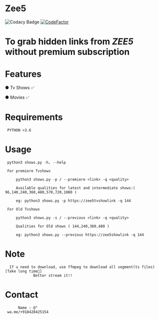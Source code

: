 # Zee5
![Codacy Badge](https://api.codacy.com/project/badge/Grade/fcbc4bb229fc4c4bab285e23552cbe61)
[![CodeFactor](https://www.codefactor.io/repository/github/dedshit/zee5/badge)](https://www.codefactor.io/repository/github/dedshit/zee5)
# To grab hidden links from *ZEE5* without premium subscription

# Features

  ● Tv Shows ✅
  
  ● Movies ✅ 
  
# Requirements

     PYTHON >3.6
  
# Usage
   
     python3 shows.py -h, --help
     
     For premiere Tvshows 
         
         python3 shows.py -p / --premiere <link> -q <quality>
         
         Available qualities for latest and intermediate shows:( 96,140,240,360,480,570,720,1080 )
         
         eg: python3 shows.py -p https://zee5tvshowlink -q 144
         
     For Old Tvshows
     
         python3 shows.py -s / --previous <link> -q <quality>
         
         Qualities for Old shows ( 144,240,360,480 )
         
         eg: python3 shows.py --previous https://zee5showlink -q 144
     
# Note

      If u need to download, use ffmpeg to download all segment(ts files) [Take long time😬]
                 Better stream it!!
# Contact

          Name : @°
     wa.me/+918428425154
